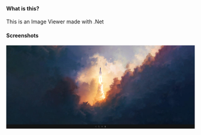 #### What is this?
This is an Image Viewer made with .Net

#### Screenshots
![ImageViewer](/docs/images/screenshot.jpeg)
